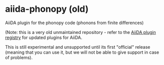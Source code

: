 # aiida-phonopy (old)
AiiDA plugin for the phonopy code (phonons from finite differences)

(Note: this is a very old unmaintained repository - refer to the [AiiDA plugin registry](https://aiidateam.github.io/aiida-registry/) for updated plugins for AiiDA.

This is still experimental and unsupported until its first "official" release
(meaning that you can use it, but we will not be able to give support in case of problems).


